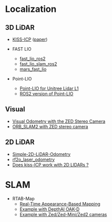 # Localization

## 3D LiDAR

* [KISS-ICP](https://github.com/TransMisiones-Centauro/kiss-icp) ([paper](https://ieeexplore.ieee.org/document/10015694))

* FAST LIO
  * [fast_lio_ros2](https://github.com/TransMisiones-Centauro/FAST_LIO_ROS2/pkgs/container/fast_lio_ros2)
  * [fast_lio_slam_ros2](https://github.com/TransMisiones-Centauro/FAST_LIO_SLAM_ros2/pkgs/container/fast_lio_slam_ros2)
  * [mars_fast_lio](https://github.com/TransMisiones-Centauro/hku-mars_FAST_LIO/pkgs/container/hku-mars_fast_lio)

* Point-LIO
  * [Point-LIO for Unitree Lidar L1](https://github.com/TransMisiones-Centauro/point_lio_unilidar)
  * [ROS2 version of Point-LIO](https://github.com/TransMisiones-Centauro/Point-LIO/tree/ros2)

## Visual

* [Visual Odometry with the ZED Stereo Camera](https://kapernikov.com/visual-odometry-with-the-zed-stereo-camera/)
* [ORB_SLAM2 with ZED stereo camera](https://github.com/Pooja71/Visual-SLAM-using-Stereo-Camera-for-Autonomous-Vehicles)

## 2D LiDAR

* [Simple-2D-LiDAR-Odometry](https://github.com/TransMisiones-Centauro/Simple-2D-LiDAR-Odometry)
* [rf2o_laser_odometry](https://github.com/TransMisiones-Centauro/rf2o_laser_odometry)
* [Does kiss-ICP work with 2D LIDARs ?](https://github.com/PRBonn/kiss-icp/issues/37)

# SLAM

* RTAB-Map
  * [Real-Time Appearance-Based Mapping](https://introlab.github.io/rtabmap/)
  * [Example with DepthAI OAK-D](https://wiki.ros.org/rtabmap_ros/Tutorials/StereoHandHeldMapping#Bring-up_example_with_DepthAI_OAK-D)
  * [Example with Zed/Zed-Mini/Zed2 cameras](https://wiki.ros.org/rtabmap_ros/Tutorials/StereoHandHeldMapping#Bring-up_example_with_Zed.2FZed-Mini.2FZed2_cameras)
